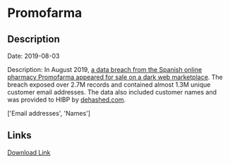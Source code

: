 # Promofarma

## Description

Date: 2019-08-03

Description:
In August 2019, <a href="https://www.zdnet.com/article/data-of-21-million-mixcloud-users-put-up-for-sale-on-the-dark-web/" target="_blank" rel="noopener">a data breach from the Spanish online pharmacy Promofarma appeared for sale on a dark web marketplace</a>. The breach exposed over 2.7M records and contained almost 1.3M unique customer email addresses. The data also included customer names and was provided to HIBP by <a href="https://dehashed.com/" target="_blank" rel="noopener">dehashed.com</a>.


['Email addresses', 'Names']

## Links

[Download Link](https://link-to.net/1229997/399.0284718475715/dynamic/?r=cHJvbW9mYXJtYS5jb20=)